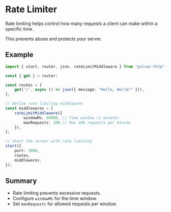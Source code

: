 # Rate Limiter

Rate limiting helps control how many requests a client can make within a specific time.

This prevents abuse and protects your server.

## Example

```typescript
import { start, router, json, rateLimitMiddleware } from "pulsar-http";

const { get } = router;

const routes = [
    get('/', async () => json({ message: "Hello, World!" })),
];

// Define rate limiting middleware
const middlewares = [
    rateLimitMiddleware({
        windowMs: 60000, // Time window (1 minute)
        maxRequests: 100 // Max 100 requests per minute
    }),
];

// Start the server with rate limiting
start({
    port: 3000,
    routes,
    middlewares,
});

```

## Summary
- Rate limiting prevents excessive requests.
- Configure `windowMs` for the time window.
- Set `maxRequests` for allowed requests per window.